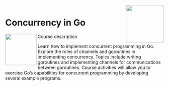 <img src="../../../../img/Concurrency_in_Go_logo.avif" width="120" height="120" align="right">

# Concurrency in Go

<img src="../../../../img/Concurrency_in_Go_logo.avif" width="100" height="100" align="left">



Course description

Learn how to implement concurrent programming in Go. Explore the roles of channels and goroutines in implementing concurrency. Topics include writing goroutines and implementing channels for communications between goroutines. Course activities will allow you to exercise Go’s capabilities for concurrent programming by developing several example programs.
